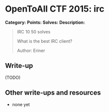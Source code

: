 # OpenToAll CTF 2015: irc

**Category:** 
**Points:** 
**Solves:** 
**Description:** 

> IRC
> 10
> 50 solves
> 
> What is the best IRC client?
> 
> Author: Eriner

## Write-up

(TODO)

## Other write-ups and resources

* none yet